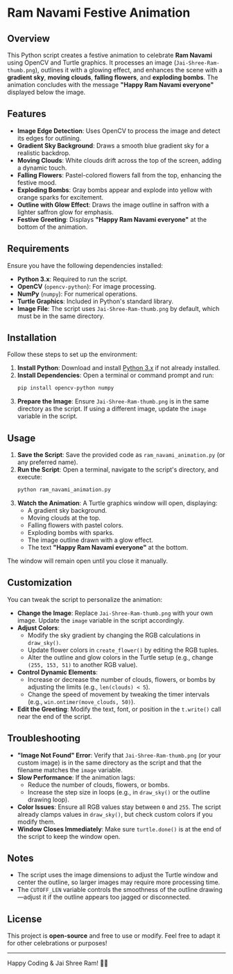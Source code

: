 # Ram Navami Festive Animation

## Overview
This Python script creates a festive animation to celebrate **Ram Navami** using OpenCV and Turtle graphics. It processes an image (`Jai-Shree-Ram-thumb.png`), outlines it with a glowing effect, and enhances the scene with a **gradient sky**, **moving clouds**, **falling flowers**, and **exploding bombs**. The animation concludes with the message **"Happy Ram Navami everyone"** displayed below the image.

## Features
- **Image Edge Detection**: Uses OpenCV to process the image and detect its edges for outlining.
- **Gradient Sky Background**: Draws a smooth blue gradient sky for a realistic backdrop.
- **Moving Clouds**: White clouds drift across the top of the screen, adding a dynamic touch.
- **Falling Flowers**: Pastel-colored flowers fall from the top, enhancing the festive mood.
- **Exploding Bombs**: Gray bombs appear and explode into yellow with orange sparks for excitement.
- **Outline with Glow Effect**: Draws the image outline in saffron with a lighter saffron glow for emphasis.
- **Festive Greeting**: Displays **"Happy Ram Navami everyone"** at the bottom of the animation.

## Requirements
Ensure you have the following dependencies installed:
- **Python 3.x**: Required to run the script.
- **OpenCV** (`opencv-python`): For image processing.
- **NumPy** (`numpy`): For numerical operations.
- **Turtle Graphics**: Included in Python's standard library.
- **Image File**: The script uses `Jai-Shree-Ram-thumb.png` by default, which must be in the same directory.

## Installation
Follow these steps to set up the environment:
1. **Install Python**: Download and install [Python 3.x](https://www.python.org/) if not already installed.
2. **Install Dependencies**: Open a terminal or command prompt and run:
   ```sh
   pip install opencv-python numpy
   ```
3. **Prepare the Image**: Ensure `Jai-Shree-Ram-thumb.png` is in the same directory as the script. If using a different image, update the `image` variable in the script.

## Usage
1. **Save the Script**: Save the provided code as `ram_navami_animation.py` (or any preferred name).
2. **Run the Script**: Open a terminal, navigate to the script's directory, and execute:
   ```sh
   python ram_navami_animation.py
   ```
3. **Watch the Animation**: A Turtle graphics window will open, displaying:
   - A gradient sky background.
   - Moving clouds at the top.
   - Falling flowers with pastel colors.
   - Exploding bombs with sparks.
   - The image outline drawn with a glow effect.
   - The text **"Happy Ram Navami everyone"** at the bottom.

The window will remain open until you close it manually.

## Customization
You can tweak the script to personalize the animation:
- **Change the Image**: Replace `Jai-Shree-Ram-thumb.png` with your own image. Update the `image` variable in the script accordingly.
- **Adjust Colors**:
  - Modify the sky gradient by changing the RGB calculations in `draw_sky()`.
  - Update flower colors in `create_flower()` by editing the RGB tuples.
  - Alter the outline and glow colors in the Turtle setup (e.g., change `(255, 153, 51)` to another RGB value).
- **Control Dynamic Elements**:
  - Increase or decrease the number of clouds, flowers, or bombs by adjusting the limits (e.g., `len(clouds) < 5`).
  - Change the speed of movement by tweaking the timer intervals (e.g., `win.ontimer(move_clouds, 50)`).
- **Edit the Greeting**: Modify the text, font, or position in the `t.write()` call near the end of the script.

## Troubleshooting
- **"Image Not Found" Error**: Verify that `Jai-Shree-Ram-thumb.png` (or your custom image) is in the same directory as the script and that the filename matches the `image` variable.
- **Slow Performance**: If the animation lags:
  - Reduce the number of clouds, flowers, or bombs.
  - Increase the step size in loops (e.g., in `draw_sky()` or the outline drawing loop).
- **Color Issues**: Ensure all RGB values stay between `0` and `255`. The script already clamps values in `draw_sky()`, but check custom colors if you modify them.
- **Window Closes Immediately**: Make sure `turtle.done()` is at the end of the script to keep the window open.

## Notes
- The script uses the image dimensions to adjust the Turtle window and center the outline, so larger images may require more processing time.
- The `CUTOFF_LEN` variable controls the smoothness of the outline drawing—adjust it if the outline appears too jagged or disconnected.

## License
This project is **open-source** and free to use or modify. Feel free to adapt it for other celebrations or purposes!

---

Happy Coding & Jai Shree Ram! 🚀🙏

